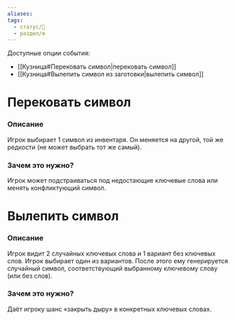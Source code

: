 ```yaml
---
aliases: 
tags:
  - статус/🌱
  - раздел/⚙
---
```


Доступные опции события:
- [[Кузница#Перековать символ|перековать символ]]
- [[Кузница#Вылепить символ из заготовки|вылепить символ]]


# Перековать символ
### Описание
Игрок выбирает 1 символ из инвентаря. Он меняется на другой, той же редкости (не может выбрать тот же самый).

### Зачем это нужно?
Игрок может подстраиваться под недостающие ключевые слова или менять конфликтующий символ.

# Вылепить символ
### Описание
Игрок видит 2 случайных ключевых слова и 1 вариант без ключевых слов.
Игрок выбирает один из вариантов. После этого ему генерируется случайный символ, соответствующий выбранному ключевому слову (или без слов).

### Зачем это нужно?
Даёт игроку шанс «закрыть дыру» в конкретных ключевых словах.